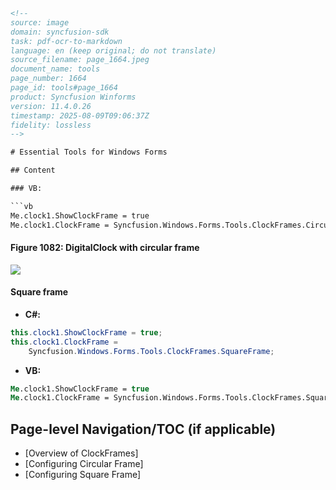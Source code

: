 ```html
<!-- 
source: image
domain: syncfusion-sdk
task: pdf-ocr-to-markdown
language: en (keep original; do not translate)
source_filename: page_1664.jpeg
document_name: tools
page_number: 1664
page_id: tools#page_1664
product: Syncfusion Winforms
version: 11.4.0.26
timestamp: 2025-08-09T09:06:37Z
fidelity: lossless
-->

# Essential Tools for Windows Forms

## Content

### VB:

```vb
Me.clock1.ShowClockFrame = true
Me.clock1.ClockFrame = Syncfusion.Windows.Forms.Tools.ClockFrames.CircularFrame
```

#### Figure 1082: DigitalClock with circular frame

![](figure_1082_image.png)

#### Square frame

- **C#:**
```csharp
this.clock1.ShowClockFrame = true;
this.clock1.ClockFrame =
    Syncfusion.Windows.Forms.Tools.ClockFrames.SquareFrame;
```

- **VB:**
```vb
Me.clock1.ShowClockFrame = true
Me.clock1.ClockFrame = Syncfusion.Windows.Forms.Tools.ClockFrames.SquareFrame
```

## Page-level Navigation/TOC (if applicable)
- [Overview of ClockFrames]
- [Configuring Circular Frame]
- [Configuring Square Frame]

<!-- tags: [digital clock, windows forms, frame configuration, clock frames, circular frame, square frame, syncfusion, windows-forms-tools] keywords: [clockframe, digitalclock, circularframe, squareframe, winforms, configuration, framedesign] -->
```